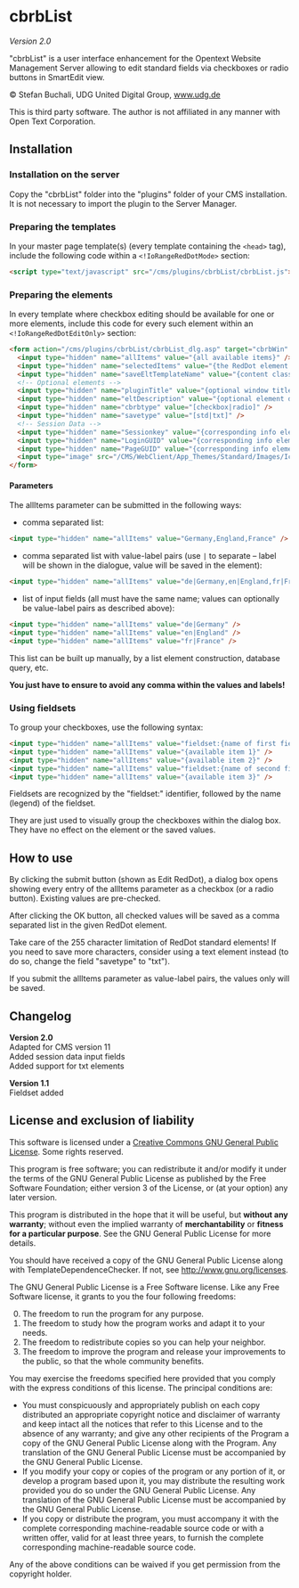 # cbrbList
_Version 2.0_

"cbrbList" is a user interface enhancement for the Opentext Website Management Server allowing to edit standard fields via checkboxes or radio buttons in SmartEdit view. 

© Stefan Buchali, UDG United Digital Group, www.udg.de

This is third party software. The author is not affiliated in any manner with Open Text Corporation.

## Installation

### Installation on the server

Copy the "cbrbList" folder into the "plugins" folder of your CMS installation.  
It is not necessary to import the plugin to the Server Manager.

### Preparing the templates

In your master page template(s) (every template containing the `<head>` tag), include the following code within a `<!IoRangeRedDotMode>` section:

```html
<script type="text/javascript" src="/cms/plugins/cbrbList/cbrbList.js"></script>
```

### Preparing the elements

In every template where checkbox editing should be available for one or more elements, include this code for every such element within an `<!IoRangeRedDotEditOnly>` section: 

```html
<form action="/cms/plugins/cbrbList/cbrbList_dlg.asp" target="cbrbWin" method="post" onsubmit="opencbrbWin()">
  <input type="hidden" name="allItems" value="{all available items}" />
  <input type="hidden" name="selectedItems" value="{the RedDot element to be edited}" />
  <input type="hidden" name="saveEltTemplateName" value="{content class name of that element}" />
  <!-- Optional elements --> 
  <input type="hidden" name="pluginTitle" value="{optional window title}" />
  <input type="hidden" name="eltDescription" value="{optional element description}" />
  <input type="hidden" name="cbrbtype" value="[checkbox|radio]" />
  <input type="hidden" name="savetype" value="[std|txt]" />
  <!-- Session Data --> 
  <input type="hidden" name="Sessionkey" value="{corresponding info element}" />
  <input type="hidden" name="LoginGUID" value="{corresponding info element}" />
  <input type="hidden" name="PageGUID" value="{corresponding info element}" />
  <input type="image" src="/CMS/WebClient/App_Themes/Standard/Images/Icons/icon_reddot.png" />Edit element 
</form>
```

#### Parameters

The allItems parameter can be submitted in the following ways:

- comma separated list: 
   
```html
<input type="hidden" name="allItems" value="Germany,England,France" /> 
```
 
- comma separated list with value-label pairs (use `|` to separate – label will be shown in the dialogue, value will be saved in the element): 
 
```html
<input type="hidden" name="allItems" value="de|Germany,en|England,fr|France" /> 
```
 
- list of input fields (all must have the same name; values can optionally be value-label pairs as described above): 
 
```html
<input type="hidden" name="allItems" value="de|Germany" /> 
<input type="hidden" name="allItems" value="en|England" /> 
<input type="hidden" name="allItems" value="fr|France" /> 
```
 
This list can be built up manually, by a list element construction, database query, etc.

**You just have to ensure to avoid any comma within the values and labels!**

### Using fieldsets

To group your checkboxes, use the following syntax: 
 
```html
<input type="hidden" name="allItems" value="fieldset:{name of first fieldset}" />
<input type="hidden" name="allItems" value="{available item 1}" />
<input type="hidden" name="allItems" value="{available item 2}" />
<input type="hidden" name="allItems" value="fieldset:{name of second fieldset}" />
<input type="hidden" name="allItems" value="{available item 3}" />
```
 
Fieldsets are recognized by the "fieldset:" identifier, followed by the name (legend) of the fieldset.

They are just used to visually group the checkboxes within the dialog box. They have no effect on the element or the saved values.

## How to use

By clicking the submit button (shown as Edit RedDot), a dialog box opens showing every entry of the allItems parameter as a checkbox (or a radio button). Existing values are pre-checked.

After clicking the OK button, all checked values will be saved as a comma separated list in the given RedDot element.

Take care of the 255 character limitation of RedDot standard elements! If you need to save more characters, consider using a text element instead (to do so, change the field "savetype" to "txt").

If you submit the allItems parameter as value-label pairs, the values only will be saved.

## Changelog

**Version 2.0**  
Adapted for CMS version 11  
Added session data input fields  
Added support for txt elements

**Version 1.1**  
Fieldset added

## License and exclusion of liability

This software is licensed under a [Creative Commons GNU General Public License](http://creativecommons.org/licenses/GPL/2.0/). Some rights reserved.

This program is free software; you can redistribute it and/or modify it under the terms of the GNU General Public License as published by the Free Software Foundation; either version 3 of the License, or (at your option) any later version.

This program is distributed in the hope that it will be useful, but **without any warranty**; without even the implied warranty of **merchantability** or **fitness for a particular purpose**. See the GNU General Public License for more details.

You should have received a copy of the GNU General Public License along with TemplateDependenceChecker.  If not, see http://www.gnu.org/licenses.

The GNU General Public License is a Free Software license. Like any Free Software license, it grants to you the four following freedoms:

0. The freedom to run the program for any purpose.
1. The freedom to study how the program works and adapt it to your needs.
2. The freedom to redistribute copies so you can help your neighbor.
3. The freedom to improve the program and release your improvements to the public, so that the whole community benefits.

You may exercise the freedoms specified here provided that you comply with the express conditions of this license. The principal conditions are:

- You must conspicuously and appropriately publish on each copy distributed an appropriate copyright notice and disclaimer of warranty and keep intact all the notices that refer to this License and to the absence of any warranty; and give any other recipients of the Program a copy of the GNU General Public License along with the Program. Any translation of the GNU General Public License must be accompanied by the GNU General Public License.
- If you modify your copy or copies of the program or any portion of it, or develop a program based upon it, you may distribute the resulting work provided you do so under the GNU General Public License. Any translation of the GNU General Public License must be accompanied by the GNU General Public License.
- If you copy or distribute the program, you must accompany it with the complete corresponding machine-readable source code or with a written offer, valid for at least three years, to furnish the complete corresponding machine-readable source code.

Any of the above conditions can be waived if you get permission from the copyright holder.
